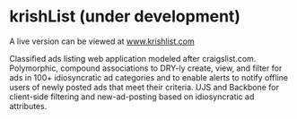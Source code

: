 krishList (under development)
=========

A live version can be viewed at www.krishlist.com

Classified ads listing web application modeled after craigslist.com. Polymorphic, compound associations to DRY-ly create,
view, and filter for ads in 100+ idiosyncratic ad categories and to enable alerts to notify offline users
of newly posted ads that meet their criteria. UJS and Backbone for client-side filtering and new-ad-posting
based on idiosyncratic ad attributes.
